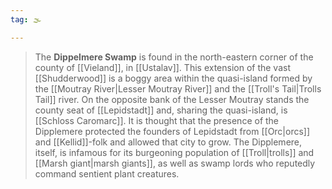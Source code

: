 ```yaml
---
tag: 🌫️

---
```

> The **Dippelmere Swamp** is found in the north-eastern corner of the county of [[Vieland]], in [[Ustalav]]. This extension of the vast [[Shudderwood]] is a boggy area within the quasi-island formed by the [[Moutray River|Lesser Moutray River]] and the [[Troll's Tail|Trolls Tail]] river. On the opposite bank of the Lesser Moutray stands the county seat of [[Lepidstadt]] and, sharing the quasi-island, is [[Schloss Caromarc]]. It is thought that the presence of the Dipplemere protected the founders of Lepidstadt from [[Orc|orcs]] and [[Kellid]]-folk and allowed that city to grow. The Dipplemere, itself, is infamous for its burgeoning population of [[Troll|trolls]] and [[Marsh giant|marsh giants]], as well as swamp lords who reputedly command sentient plant creatures.








